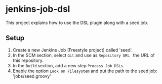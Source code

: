# jenkins-job-dsl

This project explains how to use the DSL plugin along with a seed job.

## Setup
1. Create a new Jenkins Job (Freestyle project) called 'seed'.
2. In the SCM section, select `Git` and use as `Repository URL ` the URL of this repository.
3. In the `Build` section, add a new step `Process Job DSLs`.
4. Enable the option `Look on Filesystem` and put the path to the seed job: 'jobs/seed.groovy'
